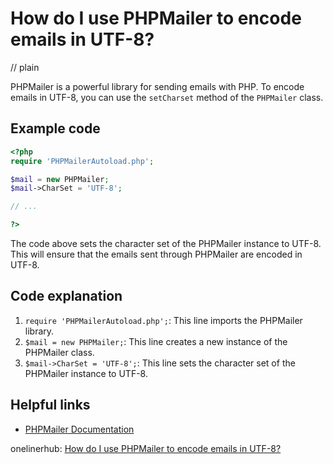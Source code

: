 # How do I use PHPMailer to encode emails in UTF-8?
// plain

PHPMailer is a powerful library for sending emails with PHP. To encode emails in UTF-8, you can use the `setCharset` method of the `PHPMailer` class.

## Example code

```php
<?php
require 'PHPMailerAutoload.php';

$mail = new PHPMailer;
$mail->CharSet = 'UTF-8';

// ...

?>
```

The code above sets the character set of the PHPMailer instance to UTF-8. This will ensure that the emails sent through PHPMailer are encoded in UTF-8.

## Code explanation


1. `require 'PHPMailerAutoload.php';`: This line imports the PHPMailer library.
2. `$mail = new PHPMailer;`: This line creates a new instance of the PHPMailer class.
3. `$mail->CharSet = 'UTF-8';`: This line sets the character set of the PHPMailer instance to UTF-8.

## Helpful links

- [PHPMailer Documentation](https://github.com/PHPMailer/PHPMailer/wiki)

onelinerhub: [How do I use PHPMailer to encode emails in UTF-8?](https://onelinerhub.com/phpmailer/how-do-i-use-phpmailer-to-encode-emails-in-utf--)